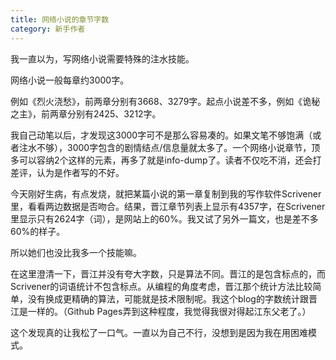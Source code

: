 ```yaml
---
title: 网络小说的章节字数
category: 新手作者
---
```


我一直以为，写网络小说需要特殊的注水技能。
<!--more-->

网络小说一般每章约3000字。

例如《烈火浇愁》，前两章分别有3668、3279字。起点小说差不多，例如《诡秘之主》，前两章分别有2425、3212字。

我自己动笔以后，才发现这3000字可不是那么容易凑的。如果文笔不够饱满（或者注水不够），3000字包含的剧情结点/信息量就太多了。一个网络小说章节，顶多可以容纳2个这样的元素，再多了就是info-dump了。读者不仅吃不消，还会打差评，认为是作者写的不好。

今天刚好生病，有点发烧，就把某篇小说的第一章复制到我的写作软件Scrivener里，看看两边数据是否吻合。结果，晋江章节列表上显示有4357字，在Scrivener里显示只有2624字（词），是网站上的60%。我又试了另外一篇文，也是差不多60%的样子。

所以她们也没比我多一个技能嘛。

在这里澄清一下，晋江并没有夸大字数，只是算法不同。晋江的是包含标点的，而Scrivener的词语统计不包含标点。从编程的角度考虑，晋江那个统计方法比较简单，没有换成更精确的算法，可能就是技术限制呢。我这个blog的字数统计跟晋江是一样的。（Github Pages弄到这种程度，我觉得我很对得起江东父老了。）

这个发现真的让我松了一口气。一直以为自己不行，没想到是因为我在用困难模式。

